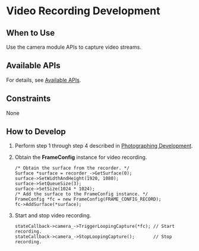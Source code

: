 # Video Recording Development


## When to Use

Use the camera module APIs to capture video streams.


## Available APIs

For details, see [Available APIs](subsys-multimedia-camera-photo-guide.md#available-apis).


## Constraints

None


## How to Develop

1. Perform step 1 through step 4 described in [Photographing Development](subsys-multimedia-camera-photo-guide.md).

2. Obtain the **FrameConfig** instance for video recording.
     
   ```
   /* Obtain the surface from the recorder. */
   Surface *surface = recorder_->GetSurface(0);
   surface->SetWidthAndHeight(1920, 1080);
   surface->SetQueueSize(3);
   surface->SetSize(1024 * 1024);
   /* Add the surface to the FrameConfig instance. */
   FrameConfig *fc = new FrameConfig(FRAME_CONFIG_RECORD);
   fc->AddSurface(*surface);
   ```

3. Start and stop video recording.
     
   ```
   stateCallback->camera_->TriggerLoopingCapture(*fc); // Start recording.
   stateCallback->camera_->StopLoopingCapture();       // Stop recording.
   ```
